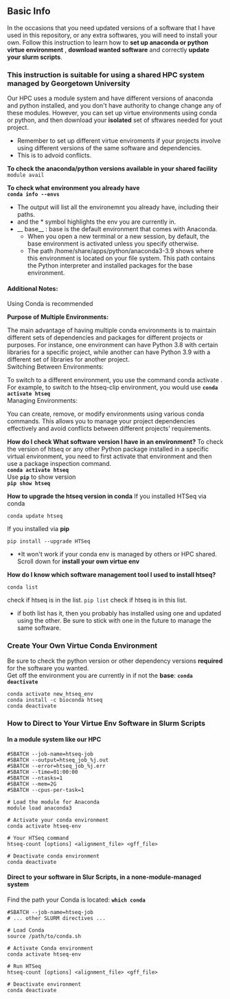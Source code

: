 ## Basic Info  
In the occasions that you need updated versions of a software that I have used in this repository, or any extra softwares, you will need to install your own.
Follow this instruction to learn how to __set up anaconda or python virtue environment__ , __download wanted software__ and correctly __update your slurm scripts__.
### This instruction is suitable for using a shared HPC system managed by Georgetown University
Our HPC uses a module system and have different versions of anaconda and python installed, and you don't have authority to change change any of these modules. However, you can set up virtue environments using conda or python, and then download your __isolated__ set of sftwares needed for yout project.
* Remember to set up different virtue enviroments if your projects involve using different versions of the same software and dependencies.
* This is to advoid conflicts.

__To check the anaconda/python versions available in your shared facility__     
```module avail```

__To check what environment you already have    
`conda info --envs`__
* The output will list all the environemnt you already have, including their paths.
* and the * symbol highlights the env you are currently in.
* __ base__ : base is the default environment that comes with Anaconda.      
  * When you open a new terminal or a new session, by default, the base environment is activated unless you specify otherwise.  
  * The path /home/share/apps/python/anaconda3-3.9 shows where this environment is located on your file system. This path contains the Python interpreter and installed packages for the base environment.
 
#### Additional Notes:
Using Conda is recommended

__Purpose of Multiple Environments:__    

The main advantage of having multiple conda environments is to maintain different sets of dependencies and packages for different projects or purposes. For instance, one environment can have Python 3.8 with certain libraries for a specific project, while another can have Python 3.9 with a different set of libraries for another project.    
Switching Between Environments:    

To switch to a different environment, you use the command conda activate <env-name>. For example, to switch to the htseq-clip environment, you would use __`conda activate htseq`__    
Managing Environments:    

You can create, remove, or modify environments using various conda commands. This allows you to manage your project dependencies effectively and avoid conflicts between different projects' requirements.    

__How do I check What software version I have in an environment?__
To check the version of htseq or any other Python package installed in a specific virtual environment, you need to first activate that environment and then use a package inspection command.        
__```conda activate htseq```__     
Use __`pip`__ to show version     
__```pip show htseq```__     

__How to upgrade the htseq version in conda__
If you installed HTSeq via conda     
```conda activate htseq   
conda update htseq
```  

If you installed via __pip__        
```conda activate htseq-clip     
pip install --upgrade HTSeq
```
       
* *It won't work if your conda env is managed by others or HPC shared. Scroll down for __install your own virtue env__

__How do I know which software management tool I used to install htseq?__
```conda activate htseq
conda list
```
check if htseq is in the list.
```pip list```
check if htseq is in this list.
* if both list has it, then you probably has installed using one and updated using the other. Be sure to stick with one in the future to manage the same software.

### Create Your Own Virtue Conda Environment
Be sure to check the python version or other dependency versions __required__ for the software you wanted.         
Get off the environment you are currently in if not the __base__: __`conda deactivate`__         
```conda create -n new_htseq_env python=3.8       
conda activate new_htseq_env      
conda install -c bioconda htseq       
conda deactivate
```
### How to Direct to Your Virtue Env Software in Slurm Scripts
#### In a module system like our HPC
```#!/bin/bash
#SBATCH --job-name=htseq-job
#SBATCH --output=htseq_job_%j.out
#SBATCH --error=htseq_job_%j.err
#SBATCH --time=01:00:00
#SBATCH --ntasks=1
#SBATCH --mem=2G
#SBATCH --cpus-per-task=1

# Load the module for Anaconda
module load anaconda3

# Activate your conda environment
conda activate htseq-env

# Your HTSeq command
htseq-count [options] <alignment_file> <gff_file>

# Deactivate conda environment
conda deactivate
```

#### Direct to your software in Slur Scripts, in a none-module-managed system
Find the path your Conda is located:
__```which conda```__

```#!/bin/bash
#SBATCH --job-name=htseq-job
# ... other SLURM directives ...

# Load Conda
source /path/to/conda.sh

# Activate Conda environment
conda activate htseq-env

# Run HTSeq
htseq-count [options] <alignment_file> <gff_file>

# Deactivate environment
conda deactivate
```










